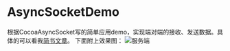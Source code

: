 # AsyncSocketDemo
根据CocoaAsyncSocket写的简单应用demo，实现端对端的接收、发送数据。具体的可以看我[简书文章](http://www.jianshu.com/p/b0eecc82b861)。
下面附上效果图：
![服务端](http://upload-images.jianshu.io/upload_images/1793034-4d39929f3cfbd83b.png?imageMogr2/auto-orient/strip)
